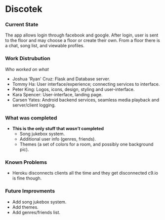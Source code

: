 # Discotek #
### Current State ###
The app allows login through facebook and google.  After login, user is sent to the floor and may choose a floor or create their own.
From a floor there is a chat, song list, and viewable profiles.

### Work Distrubution ###
_Who worked on what_

* Joshua 'Ryan' Cruz: Flask and Database server.
* Tommy Ha: User interface/experience; connecting services to interface.
* Peter King: Logos, icons, design, styling and user-interface.
* Kara Spencer: User-interface, landing page.
* Carsen Yates: Android backend services, seamless media playback and server/client logging.

### What was completed ###
* __This is the only stuff that _wasn't_ completed__
  * Song jukebox system.
  * Additional user info (genres, friends).
  * Themes (a set of colors for a room, and possibly one background pic).

### Known Problems ###
* Heroku disconnects clients all the time and they get disconnected c9.io is fine though.

### Future Improvments ###
* Add song jukebox system.
* Add themes.
* Add genres/friends list.
